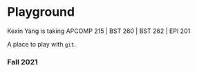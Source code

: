 # Playground

Kexin Yang is taking APCOMP 215 | BST 260 | BST 262 | EPI 201

A place to play with `git`.

### Fall 2021
